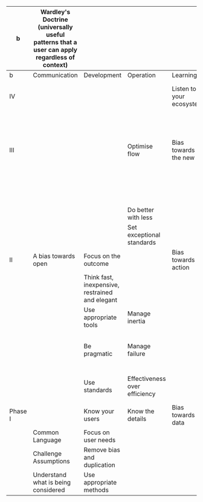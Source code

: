 | b       | Wardley's Doctrine (universally useful patterns that a user can apply regardless of context) |                                                 |                               |                          |                          |                                      |
|---------|----------------------------------------------------------------------------------------------|-------------------------------------------------|-------------------------------|--------------------------|--------------------------|--------------------------------------|
| b       | Communication                                                                                | Development                                     | Operation                     | Learning                 | Leading                  | Structure                            |
| IV      |                                                                                              |                                                 |                               | Listen to your ecosystem | Exploit the landscape    | Design for constant evolution        |
|         |                                                                                              |                                                 |                               |                          | There is no core         | No single culture                    |
| III     |                                                                                              |                                                 | Optimise flow                 | Bias towards the new     | Commit to the direction  | Provide purpose, mastery & autonomy  |
|         |                                                                                              |                                                 |                               |                          | Be the owner             |                                      |
|         |                                                                                              |                                                 |                               |                          | Inspire others           |                                      |
|         |                                                                                              |                                                 | Do better with less           |                          | Embrace uncertainty      |                                      |
|         |                                                                                              |                                                 | Set exceptional standards     |                          | Be humble                | Seek the best                        |
| II      | A bias towards open                                                                          | Focus on the outcome                            |                               | Bias towards action      |                          | Think small teams                    |
|         |                                                                                              | Think fast, inexpensive, restrained and elegant |                               |                          |                          |                                      |
|         |                                                                                              | Use appropriate tools                           | Manage inertia                |                          |                          |                                      |
|         |                                                                                              | Be pragmatic                                    | Manage failure                |                          | Move fast                | Distribute power and decision making |
|         |                                                                                              | Use standards                                   | Effectiveness over efficiency |                          | Strategy is iterative    | Think aptitude and attitude          |
| Phase I |                                                                                              | Know your users                                 | Know the details              | Bias towards data        | * Steve Purkis variation |                                      |
|         | Common Language                                                                              | Focus on user needs                             |                               |                          |                          |                                      |
|         | Challenge Assumptions                                                                        | Remove bias and duplication                     |                               |                          |                          |                                      |
|         | Understand what is being considered                                                          | Use appropriate methods                         |